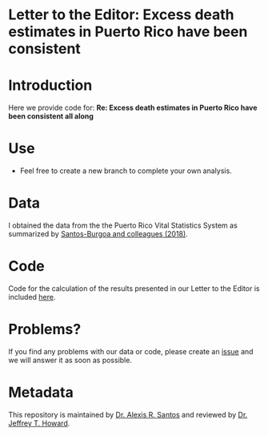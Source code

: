 # Letter to the Editor: Excess death estimates in Puerto Rico have been consistent

# Introduction
Here we provide code for: **Re: Excess death estimates in Puerto Rico have been consistent all along**

# Use
* Feel free to create a new branch to complete your own analysis.

# Data
I obtained the data from the the Puerto Rico Vital Statistics System as summarized by [Santos-Burgoa and colleagues (2018)](https://www.thelancet.com/journals/lanplh/article/PIIS2542-5196(18)30209-2/fulltext).

# Code
Code for the calculation of the results presented in our Letter to the Editor is included [here](Epi_Letter_to_the_editor.R).

# Problems?
If you find any problems with our data or code, please create an [issue](https://github.com/alexisrsantos/Epi-Letter/issues) and we will answer it as soon as possible. 

# Metadata
This repository is maintained by [Dr. Alexis R. Santos](ars39@psu.edu) and reviewed by [Dr. Jeffrey T. Howard](jeffrey.howard@utsa.edu).
